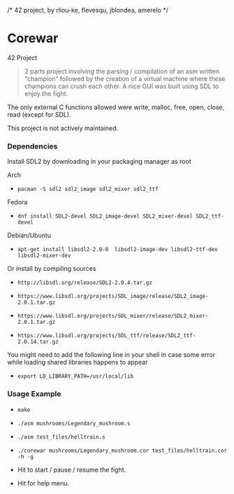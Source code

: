 /* 42 project, by rliou-ke, flevesqu, jblondea, amerelo */

# Corewar
42 Project

>	2 parts project involving the parsing / compilation of an asm written “champion” 
followed by the creation of a virtual machine where these champions can crush each other. 
A nice GUI was built using SDL to enjoy the fight. 

The only external C functions allowed were write, malloc, free, open, close, read (except for SDL).

This project is not actively maintained.

### Dependencies ###
 
Install SDL2 by downloading in your packaging manager as root

Arch

* ` pacman -S sdl2 sdl2_image sdl2_mixer sdl2_ttf `

Fedora

* ` dnf install SDL2-devel SDL2_image-devel SDL2_mixer-devel SDL2_ttf-devel `

Debian/Ubuntu

* ` apt-get install libsdl2-2.0-0  libsdl2-image-dev libsdl2-ttf-dev  libsdl2-mixer-dev `


Or install by compiling sources

* ` http://libsdl.org/release/SDL2-2.0.4.tar.gz `

* ` https://www.libsdl.org/projects/SDL_image/release/SDL2_image-2.0.1.tar.gz `

* ` https://www.libsdl.org/projects/SDL_mixer/release/SDL2_mixer-2.0.1.tar.gz `

* ` https://www.libsdl.org/projects/SDL_ttf/release/SDL2_ttf-2.0.14.tar.gz `

You might need to add the following line in your shell in case some error while loading shared libraries happens to appear

* ` export LD_LIBRARY_PATH=/usr/local/lib `

### Usage Example ###

* ` make `

* ` ./asm mushrooms/Legendary_mushroom.s `

* ` ./asm test_files/helltrain.s `

* ` ./corewar mushrooms/Legendary_mushroom.cor test_files/helltrain.cor -h -g `

* Hit <Space> to start / pause / resume the fight.

* Hit <Escape> for help menu.
